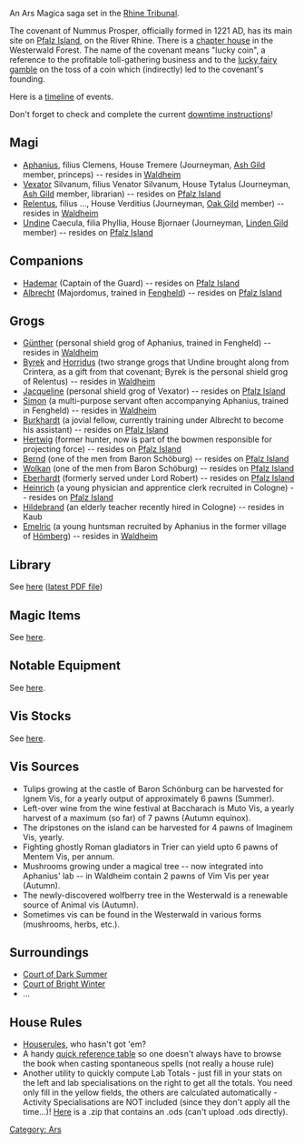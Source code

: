 An Ars Magica saga set in the [Rhine
Tribunal](Rhine_Tribunal "wikilink").

The covenant of Nummus Prosper, officially formed in 1221 AD, has its
main site on [Pfalz Island](Pfalz_Island "wikilink"), on the River
Rhine. There is a [chapter house](Waldheim "wikilink") in the Westerwald
Forest. The name of the covenant means "lucky coin", a reference to the
profitable toll-gathering business and to the [lucky fairy
gamble](Court_of_Dark_Summer "wikilink") on the toss of a coin which
(indirectly) led to the covenant's founding.

Here is a [timeline](Nummus_Prosper_Timeline "wikilink") of events.

Don't forget to check and complete the current [downtime
instructions](Downtime_\(Ars\) "wikilink")\!

## Magi

  - [Aphanius](Aphanius "wikilink"), filius Clemens, House Tremere
    (Journeyman, [Ash Gild](Ash_Gild "wikilink") member, princeps) --
    resides in [Waldheim](Waldheim "wikilink")
  - [Vexator](Vexator "wikilink") Silvanum, filius Venator Silvanum,
    House Tytalus (Journeyman, [Ash Gild](Ash_Gild "wikilink") member,
    librarian) -- resides on [Pfalz Island](Pfalz_Island "wikilink")
  - [Relentus](Relentus "wikilink"), filius ..., House Verditius
    (Journeyman, [Oak Gild](Oak_Gild "wikilink") member) -- resides in
    [Waldheim](Waldheim "wikilink")
  - [Undine](Undine "wikilink") Caecula, filia Phyllia, House Bjornaer
    (Journeyman, [Linden Gild](Linden_Gild "wikilink") member) --
    resides on [Pfalz Island](Pfalz_Island "wikilink")

## Companions

  - [Hademar](Hademar "wikilink") (Captain of the Guard) -- resides on
    [Pfalz Island](Pfalz_Island "wikilink")
  - [Albrecht](Albrecht "wikilink") (Majordomus, trained in
    [Fengheld](Fengheld "wikilink")) -- resides on [Pfalz
    Island](Pfalz_Island "wikilink")

## Grogs

  - [Günther](Günther "wikilink") (personal shield grog of Aphanius,
    trained in Fengheld) -- resides in [Waldheim](Waldheim "wikilink")
  - [Byrek](Byrek "wikilink") and [Horridus](Horridus "wikilink") (two
    strange grogs that Undine brought along from Crintera, as a gift
    from that covenant; Byrek is the personal shield grog of Relentus)
    -- resides in [Waldheim](Waldheim "wikilink")
  - [Jacqueline](Jacqueline "wikilink") (personal shield grog of
    Vexator) -- resides on [Pfalz Island](Pfalz_Island "wikilink")
  - [Simon](Simon "wikilink") (a multi-purpose servant often
    accompanying Aphanius, trained in Fengheld) -- resides in
    [Waldheim](Waldheim "wikilink")
  - [Burkhardt](Burkhardt "wikilink") (a jovial fellow, currently
    training under Albrecht to become his assistant) -- resides on
    [Pfalz Island](Pfalz_Island "wikilink")
  - [Hertwig](Hertwig "wikilink") (former hunter, now is part of the
    bowmen responsible for projecting force) -- resides on [Pfalz
    Island](Pfalz_Island "wikilink")
  - [Bernd](Bernd "wikilink") (one of the men from Baron Schöburg) --
    resides on [Pfalz Island](Pfalz_Island "wikilink")
  - [Wolkan](Wolkan "wikilink") (one of the men from Baron Schöburg) --
    resides on [Pfalz Island](Pfalz_Island "wikilink")
  - [Eberhardt](Eberhardt "wikilink") (formerly served under Lord
    Robert) -- resides on [Pfalz Island](Pfalz_Island "wikilink")
  - [Heinrich](Heinrich "wikilink") (a young physician and apprentice
    clerk recruited in Cologne) -- resides on [Pfalz
    Island](Pfalz_Island "wikilink")
  - [Hildebrand](Hildebrand "wikilink") (an elderly teacher recently
    hired in Cologne) -- resides in Kaub
  - [Emelric](Emelric "wikilink") (a young huntsman recruited by
    Aphanius in the former village of [Hömberg](Hömberg "wikilink")) --
    resides in [Waldheim](Waldheim "wikilink")

## Library

See [here](Library "wikilink") ([latest PDF
file](Media:Nummusprosper_library.pdf "wikilink"))

## Magic Items

See [here](Items "wikilink").

## Notable Equipment

See [here](Equipment_\(Ars\) "wikilink").

## Vis Stocks

See [here](Vis "wikilink").

## Vis Sources

  - Tulips growing at the castle of Baron Schönburg can be harvested for
    Ignem Vis, for a yearly output of approximately 6 pawns (Summer).
  - Left-over wine from the wine festival at Baccharach is Muto Vis, a
    yearly harvest of a maximum (so far) of 7 pawns (Autumn equinox).
  - The dripstones on the island can be harvested for 4 pawns of
    Imaginem Vis, yearly.
  - Fighting ghostly Roman gladiators in Trier can yield upto 6 pawns of
    Mentem Vis, per annum.
  - Mushrooms growing under a magical tree -- now integrated into
    Aphanius' lab -- in Waldheim contain 2 pawns of Vim Vis per year
    (Autumn).
  - The newly-discovered wolfberry tree in the Westerwald is a renewable
    source of Animal vis (Autumn).
  - Sometimes vis can be found in the Westerwald in various forms
    (mushrooms, herbs, etc.).

## Surroundings

  - [Court of Dark Summer](Court_of_Dark_Summer "wikilink")
  - [Court of Bright Winter](Court_of_Bright_Winter "wikilink")
  - ...

## House Rules

  - [Houserules](Ars_Houserules "wikilink"), who hasn't got 'em?
  - A handy [quick reference table](media:Table.pdf "wikilink") so one
    doesn't always have to browse the book when casting spontaneous
    spells (not really a house rule)
  - Another utility to quickly compute Lab Totals - just fill in your
    stats on the left and lab specialisations on the right to get all
    the totals. You need only fill in the yellow fields, the others are
    calculated automatically - Activity Specialisations are NOT included
    (since they don't apply all the time...)\!
    [Here](media:LabTotal.zip "wikilink") is a .zip that contains an
    .ods (can't upload .ods directly).

[Category: Ars](Category:_Ars "wikilink")